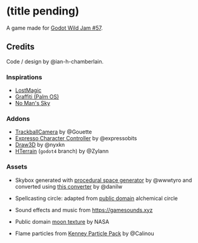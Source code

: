 # (title pending)

A game made for [Godot Wild Jam #57](https://itch.io/jam/godot-wild-jam-57).

## Credits

Code / design by @ian-h-chamberlain.

### Inspirations

* [LostMagic](https://en.wikipedia.org/wiki/LostMagic)
* [Graffiti (Palm OS)](https://en.wikipedia.org/wiki/Graffiti_(Palm_OS))
* [No Man's Sky](https://www.nomanssky.com/)

### Addons

* [TrackballCamera](https://github.com/Goutte/godot-trackball-camera) by @Gouette
* [Expresso Character Controller](https://github.com/expressobits/character-controller) by @expressobits
* [Draw3D](https://github.com/nyxkn/godot-draw3d) by @nyxkn
* [HTerrain](https://github.com/Zylann/godot_heightmap_plugin) (`godot4` branch) by @Zylann

### Assets

* Skybox generated with [procedural space generator](https://tools.wwwtyro.net/space-3d/index.html) by @wwwtyro
  and converted using [this converter](https://danilw.github.io/GLSL-howto/cubemap_to_panorama_js/cubemap_to_panorama.html) by @danilw

* Spellcasting circle: adapted from [public domain](https://picryl.com/media/elementa-9de2b5) alchemical circle

* Sound effects and music from <https://gamesounds.xyz>

* Public domain [moon texture](https://commons.wikimedia.org/wiki/File:Moon_texture.jpg) by NASA

* Flame particles from [Kenney Particle Pack](https://github.com/Calinou/kenney-particle-pack) by @Calinou
